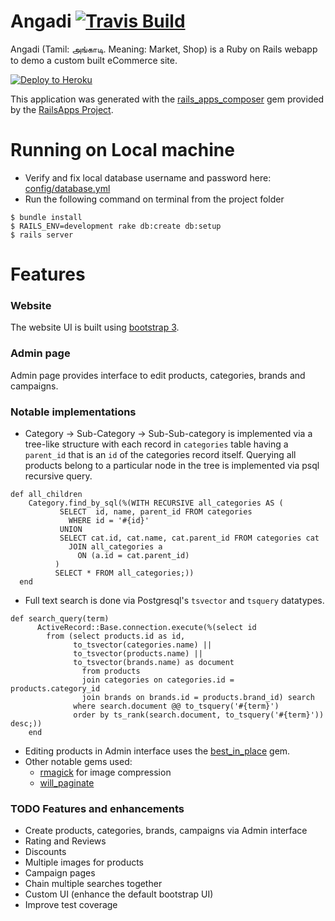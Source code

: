 Angadi [![Travis Build](https://travis-ci.org/balaji/angadi.svg?branch=master)](https://travis-ci.org/balaji/angadi.svg?branch=master)
================
Angadi (Tamil: அங்காடி. Meaning: Market, Shop) is a Ruby on Rails webapp to demo a custom built eCommerce site.

[![Deploy to Heroku](https://www.herokucdn.com/deploy/button.png)](https://heroku.com/deploy)

This application was generated with the [rails_apps_composer](https://github.com/RailsApps/rails_apps_composer) gem
provided by the [RailsApps Project](http://railsapps.github.io/).

Running on Local machine
========================
* Verify and fix local database username and password here: [config/database.yml](https://github.com/balaji/angadi/blob/master/config/database.yml)
* Run the following command on terminal from the project folder
```
$ bundle install
$ RAILS_ENV=development rake db:create db:setup
$ rails server
```

Features
========
### Website
The website UI is built using [bootstrap 3](http://getbootstrap.com). 

### Admin page
Admin page provides interface to edit products, categories, brands and campaigns. 

### Notable implementations
* Category -> Sub-Category -> Sub-Sub-category is implemented via a tree-like structure with each record in `categories` table having a `parent_id` that is an `id` of the categories record itself. Querying all products belong to a particular node in the tree is implemented via psql recursive query.
```
def all_children
    Category.find_by_sql(%(WITH RECURSIVE all_categories AS (
           SELECT  id, name, parent_id FROM categories
             WHERE id = '#{id}'
           UNION
           SELECT cat.id, cat.name, cat.parent_id FROM categories cat
             JOIN all_categories a
               ON (a.id = cat.parent_id)
          )
          SELECT * FROM all_categories;))
  end
```

* Full text search is done via Postgresql's `tsvector` and `tsquery` datatypes.
```
def search_query(term)
      ActiveRecord::Base.connection.execute(%(select id
        from (select products.id as id,
              to_tsvector(categories.name) ||
              to_tsvector(products.name) ||
              to_tsvector(brands.name) as document
                from products
                join categories on categories.id = products.category_id
                join brands on brands.id = products.brand_id) search
              where search.document @@ to_tsquery('#{term}')
              order by ts_rank(search.document, to_tsquery('#{term}')) desc;))
    end
```

* Editing products in Admin interface uses the [best_in_place](https://github.com/bernat/best_in_place) gem.
* Other notable gems used:
    * [rmagick](https://github.com/rmagick/rmagick) for image compression
    * [will_paginate](https://github.com/mislav/will_paginate)

### TODO Features and enhancements
* Create products, categories, brands, campaigns via Admin interface
* Rating and Reviews
* Discounts
* Multiple images for products
* Campaign pages
* Chain multiple searches together
* Custom UI (enhance the default bootstrap UI)
* Improve test coverage